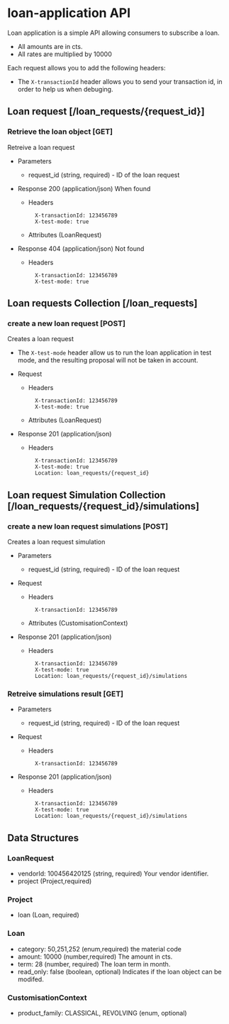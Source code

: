 
# loan-application API

Loan application is a simple API allowing consumers to subscribe a loan.

 - All amounts are in cts.
 - All rates are multiplied by 10000

Each request allows you to add the following headers:
- The `X-transactionId` header allows you to send your transaction id, in order to help us when debuging.


## Loan request [/loan_requests/{request_id}]

### Retrieve the loan object [GET]

Retreive a loan request


+ Parameters
    + request_id (string, required) - ID of the loan request
+ Response 200 (application/json)
   When  found
    + Headers
    
            X-transactionId: 123456789
            X-test-mode: true
        
    + Attributes (LoanRequest)

+ Response 404 (application/json)
    Not  found
    + Headers
    
            X-transactionId: 123456789
            X-test-mode: true

## Loan requests Collection [/loan_requests]

### create a new loan request [POST]

Creates a loan request

- The `X-test-mode` header allow us to run the loan application in test mode, and the resulting proposal will not be taken in account.

+ Request
    + Headers
    
            X-transactionId: 123456789
            X-test-mode: true
            
    + Attributes (LoanRequest)
    
+ Response 201 (application/json)
    + Headers

            X-transactionId: 123456789
            X-test-mode: true
            Location: loan_requests/{request_id}

## Loan request Simulation Collection [/loan_requests/{request_id}/simulations]

### create a new loan request simulations [POST]

Creates a loan request simulation

+ Parameters
    + request_id (string, required) - ID of the loan request

+ Request
    + Headers
    
            X-transactionId: 123456789

    + Attributes (CustomisationContext)
    
+ Response 201 (application/json)
    + Headers

            X-transactionId: 123456789
            X-test-mode: true
            Location: loan_requests/{request_id}/simulations

### Retreive simulations result [GET]

+ Parameters
    + request_id (string, required) - ID of the loan request

+ Request
    + Headers
    
            X-transactionId: 123456789

+ Response 201 (application/json)
    + Headers

            X-transactionId: 123456789
            X-test-mode: true
            Location: loan_requests/{request_id}/simulations


## Data Structures

### LoanRequest
+ vendorId: 100456420125 (string, required)
   Your vendor identifier.
+ project (Project,required)

### Project

+ loan (Loan, required)

### Loan
+ category: 50,251,252 (enum,required)
    the material code
+ amount: 10000 (number,required)
    The amount in cts.
+ term: 28 (number, required)
    The loan term in month.
+ read_only: false (boolean, optional)
    Indicates if the loan object can be modifed.
    
### CustomisationContext
+ product_family: CLASSICAL, REVOLVING (enum, optional)
